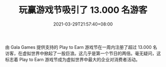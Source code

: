 ﻿---
title: "玩赢游戏节吸引了 13.000 名游客"
date: 2021-03-29T21:57:40+08:00
lastmod: 2021-03-29T16:45:40+08:00
draft: false
authors: ["Nathan"]
description: "由 Gala Games 提供支持的 Play to Earn 游戏节在一周内注册了超过 13.000 名访客，在虚拟世界中掀起了一股巨浪。这几乎是第一个节日的两倍。毫无疑问，这标志着 Play to Earn 游戏节成为虚拟世界中最大的企业对消费者活动。"
featuredImage: "play-to-earn-game-festival-attracts-13-000-visitors.png"
tags: ["Virtual World","虚拟世界","Play to Earn"]
categories: ["news"]
news: ["虚拟世界"]
weight: 
lightgallery: true
pinned: false
recommend: false
recommend1: false
---

由 Gala Games 提供支持的 Play to Earn 游戏节在一周内注册了超过 13.000 名访客，在虚拟世界中掀起了一股巨浪。这几乎是第一个节日的两倍。毫无疑问，这标志着 Play to Earn 游戏节成为虚拟世界中最大的企业对消费者活动。

<!--more-->

